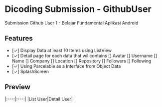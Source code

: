 # Dicoding Submission - GithubUser
Submission Github User 1 - Belajar Fundamental  Aplikasi Android

## Features
- [✓] Display Data at least 10 Items using ListView
- [✓] Detail page for each data that wil contains
		[] Avatar
		[] Username
		[] Name
		[] Company
		[] Location
		[] Repository
		[] Followers
		[] Following
- [✓] Using Parcelable as a Interface from Object Data 
- [✓] SplashScreen

## Preview
|:---:|:---:|
|List User|Detail User|
